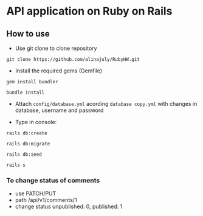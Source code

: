 # API application on Ruby on Rails

## How to use

* Use git clone to clone repository

`git clone https://github.com/alinajuly/RubyHW.git`

* Install the required gems (Gemfile)
  
`gem install bundler`

`bundle install`

* Attach `config/database.yml` acording `database copy.yml` with changes in database, username and password

* Type in console:
  
`rails db:create`

`rails db:migrate`

`rails db:seed`

`rails s`

### To change status of comments

* use PATCH/PUT 
* path /api/v1/comments/1
* change status unpublished: 0, published: 1
